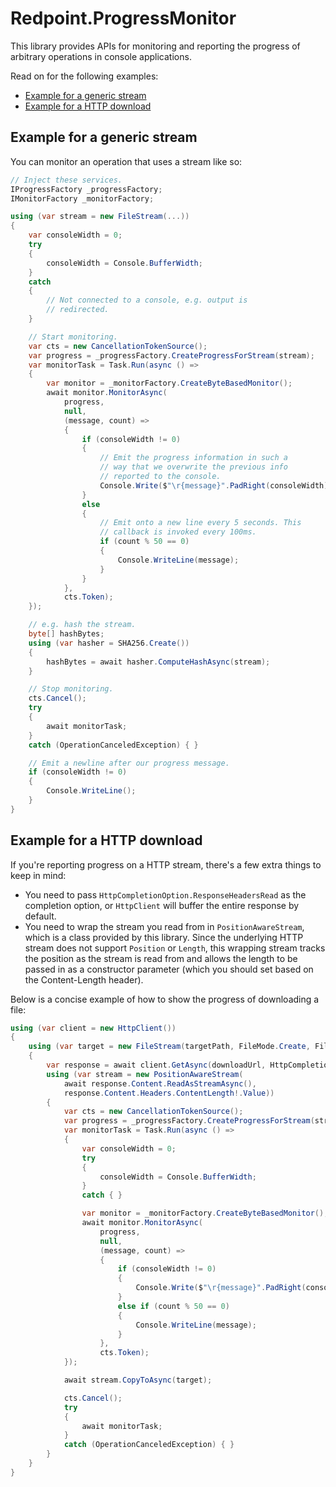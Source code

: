 # Redpoint.ProgressMonitor

This library provides APIs for monitoring and reporting the progress of arbitrary operations in console applications.

Read on for the following examples:

- [Example for a generic stream](#example-for-a-generic-stream)
- [Example for a HTTP download](#example-for-a-http-download)

## Example for a generic stream

You can monitor an operation that uses a stream like so:

```csharp
// Inject these services.
IProgressFactory _progressFactory;
IMonitorFactory _monitorFactory;

using (var stream = new FileStream(...))
{
    var consoleWidth = 0;
    try
    {
        consoleWidth = Console.BufferWidth;
    }
    catch
    {
        // Not connected to a console, e.g. output is
        // redirected.
    }

    // Start monitoring.
    var cts = new CancellationTokenSource();
    var progress = _progressFactory.CreateProgressForStream(stream);
    var monitorTask = Task.Run(async () =>
    {
        var monitor = _monitorFactory.CreateByteBasedMonitor();
        await monitor.MonitorAsync(
            progress,
            null,
            (message, count) =>
            {
                if (consoleWidth != 0)
                {
                    // Emit the progress information in such a
                    // way that we overwrite the previous info
                    // reported to the console.
                    Console.Write($"\r{message}".PadRight(consoleWidth));
                }
                else
                {
                    // Emit onto a new line every 5 seconds. This
                    // callback is invoked every 100ms.
                    if (count % 50 == 0)
                    {
                        Console.WriteLine(message);
                    }
                }
            },
            cts.Token);
    });

    // e.g. hash the stream.
    byte[] hashBytes;
    using (var hasher = SHA256.Create())
    {
        hashBytes = await hasher.ComputeHashAsync(stream);
    }

    // Stop monitoring.
    cts.Cancel();
    try
    {
        await monitorTask;
    }
    catch (OperationCanceledException) { }

    // Emit a newline after our progress message.
    if (consoleWidth != 0)
    {
        Console.WriteLine();
    }
}
```

## Example for a HTTP download

If you're reporting progress on a HTTP stream, there's a few extra things to keep in mind:

- You need to pass `HttpCompletionOption.ResponseHeadersRead` as the completion option, or `HttpClient` will buffer the entire response by default.
- You need to wrap the stream you read from in `PositionAwareStream`, which is a class provided by this library. Since the underlying HTTP stream
  does not support `Position` or `Length`, this wrapping stream tracks the position as the stream is read from and allows the length to be passed in
  as a constructor parameter (which you should set based on the Content-Length header).

Below is a concise example of how to show the progress of downloading a file:

```csharp
using (var client = new HttpClient())
{
    using (var target = new FileStream(targetPath, FileMode.Create, FileAccess.Write, FileShare.None))
    {
        var response = await client.GetAsync(downloadUrl, HttpCompletionOption.ResponseHeadersRead);
        using (var stream = new PositionAwareStream(
            await response.Content.ReadAsStreamAsync(),
            response.Content.Headers.ContentLength!.Value))
        {
            var cts = new CancellationTokenSource();
            var progress = _progressFactory.CreateProgressForStream(stream);
            var monitorTask = Task.Run(async () =>
            {
                var consoleWidth = 0;
                try
                {
                    consoleWidth = Console.BufferWidth;
                }
                catch { }

                var monitor = _monitorFactory.CreateByteBasedMonitor();
                await monitor.MonitorAsync(
                    progress,
                    null,
                    (message, count) =>
                    {
                        if (consoleWidth != 0)
                        {
                            Console.Write($"\r{message}".PadRight(consoleWidth));
                        }
                        else if (count % 50 == 0)
                        {
                            Console.WriteLine(message);
                        }
                    },
                    cts.Token);
            });

            await stream.CopyToAsync(target);

            cts.Cancel();
            try
            {
                await monitorTask;
            }
            catch (OperationCanceledException) { }
        }
    }
}
```

